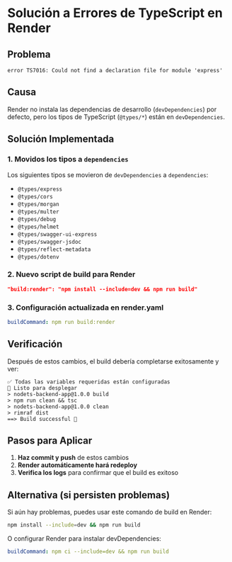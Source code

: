# Solución a Errores de TypeScript en Render

## Problema
```
error TS7016: Could not find a declaration file for module 'express'
```

## Causa
Render no instala las dependencias de desarrollo (`devDependencies`) por defecto, pero los tipos de TypeScript (`@types/*`) están en `devDependencies`.

## Solución Implementada

### 1. Movidos los tipos a `dependencies`
Los siguientes tipos se movieron de `devDependencies` a `dependencies`:
- `@types/express`
- `@types/cors`
- `@types/morgan`
- `@types/multer`
- `@types/debug`
- `@types/helmet`
- `@types/swagger-ui-express`
- `@types/swagger-jsdoc`
- `@types/reflect-metadata`
- `@types/dotenv`

### 2. Nuevo script de build para Render
```json
"build:render": "npm install --include=dev && npm run build"
```

### 3. Configuración actualizada en render.yaml
```yaml
buildCommand: npm run build:render
```

## Verificación

Después de estos cambios, el build debería completarse exitosamente y ver:

```
✅ Todas las variables requeridas están configuradas
🚀 Listo para desplegar
> nodets-backend-app@1.0.0 build
> npm run clean && tsc
> nodets-backend-app@1.0.0 clean
> rimraf dist
==> Build successful 🎉
```

## Pasos para Aplicar

1. **Haz commit y push** de estos cambios
2. **Render automáticamente hará redeploy**
3. **Verifica los logs** para confirmar que el build es exitoso

## Alternativa (si persisten problemas)

Si aún hay problemas, puedes usar este comando de build en Render:
```bash
npm install --include=dev && npm run build
```

O configurar Render para instalar devDependencies:
```yaml
buildCommand: npm ci --include=dev && npm run build
``` 